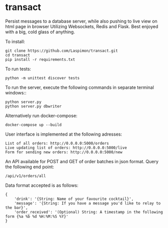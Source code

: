 # transact
Persist messages to a database server, while also pushing to live view on html page in browser
Utilizing Websockets, Redis and Flask.
Best enjoyed with a big, cold glass of anything.

To install:

```
git clone https://github.com/Laspimon/transact.git
cd transact
pip install -r requirements.txt
```

To run tests:

```
python -m unittest discover tests
```

To run the server, execute the following commands in separate terminal windows::
```
python server.py
python server.py dbwriter
```

Alternatively run docker-compose:
```
docker-compose up --build
```

User interface is implemented at the following adresses:
```
List of all orders: http://0.0.0.0:5000/orders
Live updating list of orders: http://0.0.0.0:5000/live
Form for sending new orders: http://0.0.0.0:5000/new
```

An API available for POST and GET of order batches in json format. Query the following end point:
```
/api/v1/orders/all
```

Data format accepted is as follows:
```
{
    'drink': '{String: Name of your favourite cocktail}',
    'message': '{String: If you have a message you'd like to relay to the bar}',
    'order_received': '(Optional) String: A timestamp in the following form {%a %b %d %H:%M:%S %Y}'
}
```
